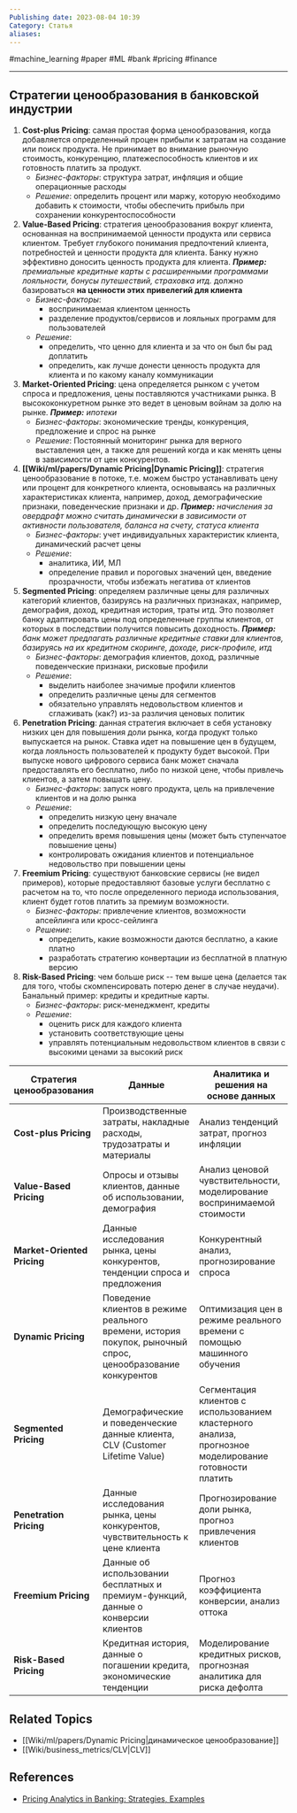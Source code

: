 ```yaml
---
Publishing date: 2023-08-04 10:39
Category: Статья
aliases:
---
```

#machine_learning #paper #ML #bank #pricing #finance

---
## Стратегии ценообразования в банковской индустрии
1. **Cost-plus Pricing**: самая простая форма ценообразования, когда добавляется определенный процен прибыли к затратам на создание или поиск продукта. Не принимает во внимание рыночную стоимость, конкуренцию, платежеспособность клиентов и их готовность платить за продукт.
	- *Бизнес-факторы*: структура затрат, инфляция и общие операционные расходы
	- *Решение*: определить процент или маржу, которую необходимо добавить к стоимости, чтобы обеспечить прибыль при сохранении конкурентоспособности
1. **Value-Based Pricing**: стратегия ценообразования вокруг клиента, основанная на воспринимаемой ценности продукта или сервиса клиентом. Требует глубокого понимания предпочтений клиента, потребностей и ценности продукта для клиента. Банку нужно эффективно доносить ценность продукта для клиента. ***Пример:*** *премиальные кредитные карты с расширенными программами лояльности, бонусы путешествий, страховка итд.* должно базироваться **на ценности этих привелегий для клиента**
	- *Бизнес-факторы*:
		- воспринимаемая клиентом ценность
		- разделение продуктов/сервисов и лояльных программ для пользователей
	- *Решение*:
		- определить, что ценно для клиента и за что он был бы рад доплатить
		- определить, как лучше донести ценность продукта для клиента и по какому каналу коммуникации
1. **Market-Oriented Pricing**: цена определяется рынком с учетом спроса и предложения, цены поставляются участниками рынка. В высококонкуретном рынке это ведет в ценовым войнам за долю на рынке. ***Пример:*** *ипотеки*
	- *Бизнес-факторы*: экономические тренды, конкуренция, предложение и спрос на рынке
	- *Решение*: Постоянный мониторинг рынка для верного выставления цен, а также для решений когда и как менять цены в зависимости от цен конкурентов.
1. **[[Wiki/ml/papers/Dynamic Pricing|Dynamic Pricing]]**: стратегия ценообразование в потоке, т.е. можем быстро устанавливать цену или процент для конкретного клиента, основываясь на различных характеристиках клиента, например, доход, демографические признаки, поведенческие признаки и др. ***Пример:*** *начисления за овердрафт можно считать динамически в зависимости от активности пользователя, баланса на счету, статуса клиента*
	- *Бизнес-факторы*: учет индивидуальных характеристик клиента, динамический расчет цены
	- *Решение*:
		- аналитика, ИИ, МЛ
		- определение правил и пороговых значений цен, введение прозрачности, чтобы избежать негатива от клиентов
1. **Segmented Pricing**: определяем различные цены для различных категорий клиентов, базируясь на различных признаках, например, демография, доход, кредитная история, траты итд. Это позволяет банку адаптировать цены под определенные группы клиентов, от которых в последствии получится повысить доходность. ***Пример:*** *банк может предлагать различные кредитные ставки для клиентов, базируясь на их кредитном скоринге, доходе, риск-профиле, итд*
	- *Бизнес-факторы*: демография клиентов, доход, различные поведенческие признаки, рисковые профили
	- *Решение*:
		- выделить наиболее значимые профили клиентов
		- определить различные цены для сегментов
		- обязательно управлять недовольством клиентов и сглаживать (как?) из-за различия ценовых политик
1. **Penetration Pricing**: данная стратегия включает в себя установку низких цен для повышения доли рынка, когда продукт только выпускается на рынок. Ставка идет на повышение цен в будущем, когда лояльность пользователей к продукту будет высокой. При выпуске нового цифрового сервиса банк может сначала предоставлять его бесплатно, либо по низкой цене, чтобы привлечь клиентов, а затем повышать цену.
	- *Бизнес-факторы*: запуск новго продукта, цель на привлечение клиентов и на долю рынка
	- *Решение*:
		- определить низкую цену вначале
		- определить последующую высокую цену
		- определить время повышения цены (может быть ступенчатое повышение цены)
		- контролировать ожидания клиентов и потенциальное недовольство при повышении цены
1. **Freemium Pricing**: существуют банковские сервисы (не видел примеров), которые предоставляют базовые услуги бесплатно с расчетом на то, что после определенного периода использования, клиент будет готов платить за премиум возможности.
	- *Бизнес-факторы*: привлечение клиентов, возможности апсейлинга или кросс-сейлинга
	- *Решение*:
		- определить, какие возможности даются бесплатно, а какие платно
		- разработать стратегию конвертации из бесплатной в платную версию
1. **Risk-Based Pricing**: чем больше риск -- тем выше цена (делается так для того, чтобы скомпенсировать потерю денег в случае неудачи). Банальный пример: кредиты и кредитные карты.
	- *Бизнес-факторы*: риск-менеджмент, кредиты
	- *Решение*:
		- оценить риск для каждого клиента
		- установить соответствующие цены
		- управлять потенциальным недовольством клиентов в связи с высокими ценами за высокий риск

| Стратегия ценообразования   | Данные | Аналитика и решения на основе данных |
| --------------------------- | --------------------------------- | ------------------------------------ |
| **Cost-plus Pricing**       |Производственные затраты, накладные расходы, трудозатраты и материалы|Анализ тенденций затрат, прогноз инфляции|
| **Value-Based Pricing**     |Опросы и отзывы клиентов, данные об использовании, демография|Анализ ценовой чувствительности, моделирование воспринимаемой стоимости|
| **Market-Oriented Pricing** |Данные исследования рынка, цены конкурентов, тенденции спроса и предложения|Конкурентный анализ, прогнозирование спроса|
| **Dynamic Pricing**         |Поведение клиентов в режиме реального времени, история покупок, рыночный спрос, ценообразование конкурентов|Оптимизация цен в режиме реального времени с помощью машинного обучения|
| **Segmented Pricing**       |Демографические и поведенческие данные клиента, CLV (Customer Lifetime Value)|Сегментация клиентов с использованием кластерного анализа, прогнозное моделирование готовности платить|
| **Penetration Pricing**     |Данные исследования рынка, цены конкурентов, чувствительность к цене клиента|Прогнозирование доли рынка, прогноз привлечения клиентов|
| **Freemium Pricing**        |Данные об использовании бесплатных и премиум-функций, данные о конверсии клиентов|Прогноз коэффициента конверсии, анализ оттока|
| **Risk-Based Pricing**      |Кредитная история, данные о погашении кредита, экономические тенденции|Моделирование кредитных рисков, прогнозная аналитика для риска дефолта|

## Related Topics
- [[Wiki/ml/papers/Dynamic Pricing|динамическое ценообразование]]
- [[Wiki/business_metrics/CLV|CLV]]

## References
- [Pricing Analytics in Banking: Strategies, Examples](https://vitalflux.com/pricing-analytics-strategies-banking-examples/)